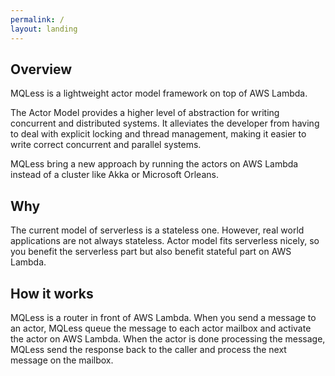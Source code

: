 ```yaml
---
permalink: /
layout: landing
---
```


## Overview

MQLess is a lightweight actor model framework on top of AWS Lambda.

The Actor Model provides a higher level of abstraction for writing concurrent and distributed systems. It alleviates the developer from having to deal with explicit locking and thread management, making it easier to write correct concurrent and parallel systems.

MQLess bring a new approach by running the actors on AWS Lambda instead of a cluster like Akka or Microsoft Orleans.

## Why

The current model of serverless is a stateless one. However, real world applications are not always stateless.
Actor model fits serverless nicely, so you benefit the serverless part but also benefit stateful part on AWS Lambda.

## How it works

MQLess is a router in front of AWS Lambda. 
When you send a message to an actor, MQLess queue the message to each actor mailbox and activate the actor on AWS Lambda.
When the actor is done processing the message, MQLess send the response back to the caller and process the next message on the mailbox.









